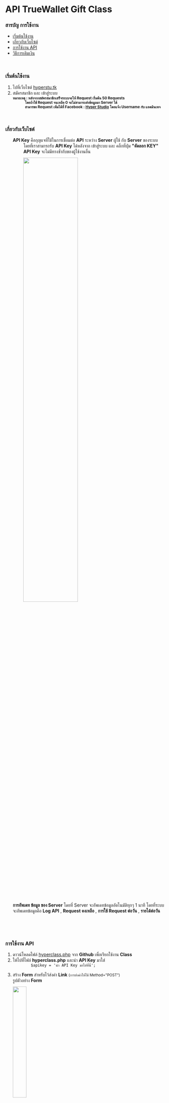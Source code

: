 # API TrueWallet Gift Class

<h3 class="t-black"><b>สารบัญ การใช้งาน</b></h3>
<ul>
    <li><a href="#start" class="t-red">เริ่มต้นใช้งาน</a></li>
    <li><a href="#web" class="t-green">เกี่ยวกับเว็บไซต์</a></li>
    <li><a href="#api" class="t-blue">การใช้งาน API</a></li>
    <li><a href="#pay" class="t-org">วิธีการเติมเงิน</a></li>
</ul>

<h3 class="t-red" id="start" style="padding-top:30px !important;"><b>เริ่มต้นใช้งาน</b></h3>
<ol>
    <li>ไปที่เว็บไซต์ <a href="https://hyperstu.tk" class="t-org">hyperstu.tk</a></li>
    <li><font class="t-blue">สมัครสมาชิก</font> และ <font class="t-green">เข้าสู่ระบบ</font></li>
    <small><b>
        หมายเหตุ : หลังจากสมัครสมาชิกเสร็จระบบจะให้ Request เริ่มต้น 50 Requests</br>
        <font style="padding-left:8%">โดยถ้าใช้ Request จนเหลือ 0 จะไม่สามารถส่งข้อมูลมา Server ได้</font></br>
        <font style="padding-left:8%">สามารขอ Request เพิ่มได้ที่ Facebook : <a href="https://www.facebook.com/pagehyperstudio" class="t-blue">Hyper Studio</a> โดยแจ้ง <font class="t-red">Username</font> กับ แอดมินเพจ</font>
     </b></small>
</ol>

<h3 class="t-green" id="web" style="padding-top:30px !important;"><b>เกี่ยวกับเว็บไซต์</b></h3>
<ol>
    <font class="t-red"><b>API Key</b></font> 
        <font>คือกุญแจที่ใช้ในการเชื่อมต่อ <b>API</b> ระหว่าง <b>Server</b> ผู้ใช้ กับ <b>Server</b> ของระบบ<font></br>
        <font style="padding-left:7%">โดยที่เราสามารถรับ <font class="t-red"><b>API Key</b></font>  ได้หลังจาก <font class="t-green">เข้าสู่ระบบ</font> และ คลิ้กที่ปุ่ม <b>"คัดลอก KEY"</b><font></br>
        <font style="padding-left:7%"><font class="t-red"><b>API Key</b></font> จะไม่มีทางซ้ำกับของผู้ใช้งานอื่น<font></br>
        <img style="padding-left:7%;margin-top:10px;" src="https://www.img.in.th/images/92d6efcf79eedef3f4196b787fe47e2f.png" width="60%"/></p>
    <font class="t-blue"><b>การอัพเดท ข้อมูล ของ Server</b></font> โดยที่ Server จะอัพเดทข้อมูลอัตโนมัติทุกๆ 1 นาที โดยที่ระบบจะอัพเดทข้อมูลคือ <font class="t-green"><b>Log API</b></font> , <font class="t-red"><b>Request คงเหลือ</b></font> , <font class="t-org"><b>การใช้ Request ต่อวัน</b></font> , <font class="t-blue"><b>รายได้ต่อวัน</b></font>
</ol>

<h3 class="t-blue" id="api" style="padding-top:30px !important;"><b>การใช้งาน API</b></h3>
<ol>
    <li>ดาวน์โหลดไฟล์ <a href="https://github.com/sharpaddroot/api-truewallet-gift-class/blob/master/hyperclass.php" class="t-org">hyperclass.php</a> จาก <font class="t-red"><b>Github</b></font> เพื่อเรียกใช้งาน <font class="t-green"><b>Class</b></font></li>
    <li>ให้ไปที่ไฟล์ <font class="t-org"><b>hyperclass.php</b></font> และนำ <font class="t-red"><b>API Key</b></font> มาใส่
    <code>
        $apikey = 'นำ API Key มาใส่ที่นี่'; 
    </code>
    </li>
    <li>สร้าง <font class="t-blue"><b>Form</b></font> สำหรับไว้ส่งค่า <font class="t-green"><b>Link</b></font> <small>(การส่งค่าให้ใช้ Method="POST")</small></br>
    รูปตัวอย่าง <font class="t-blue"><b>Form</b></font></br>
    <img style="margin-top:10px;" src="https://www.img.in.th/images/052e270cd6fa1e954113d8811ed781c4.png" width="30%"/>
    </li>
    <li>หลังจากสร้าง <font class="t-blue"><b>Form</b></font> ให้ ดาวน์โหลดไฟล์ api.php และให้ From ส่งค่าที่ไฟล์</br>
    </li>
</ol>


